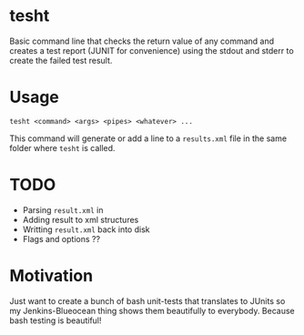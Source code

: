 # tesht
Basic command line that checks the return value of any command and creates a test report (JUNIT for convenience) using the stdout and stderr to create the failed test result.

# Usage
```
tesht <command> <args> <pipes> <whatever> ...
```
This command will generate or add a line to a `results.xml` file in the same folder where `tesht` is called.

# TODO
 - Parsing `result.xml` in
 - Adding result to xml structures
 - Writting `result.xml` back into disk
 - Flags and options ??

# Motivation
Just want to create a bunch of bash unit-tests that translates to JUnits so my Jenkins-Blueocean thing shows them beautifully to everybody. Because bash testing is beautiful!
